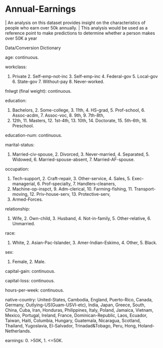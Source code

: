 # Annual-Earnings

| An analysis on this dataset provides insight on the characteristics of people who earn over 50k annually.
| This analysis would be used as a reference point to make predictions to determine whether a person makes over 50K a year

Data/Conversion Dictionary

age: continuous.

workclass: 
1. Private 2. Self-emp-not-inc 3. Self-emp-inc 4. Federal-gov 5. Local-gov 6. State-gov 7. Without-pay 8. Never-worked.

fnlwgt (final weight): continuous.

education: 
1. Bachelors, 2. Some-college, 3. 11th, 4. HS-grad, 5. Prof-school, 6. Assoc-acdm, 7. Assoc-voc, 8. 9th, 9. 7th-8th, 
10. 12th, 11. Masters, 12. 1st-4th, 13. 10th, 14. Doctorate, 15. 5th-6th, 16. Preschool.

education-num: continuous.

marital-status: 
1. Married-civ-spouse, 2. Divorced, 3. Never-married, 4. Separated, 5. Widowed, 6. Married-spouse-absent, 7. Married-AF-spouse.

occupation: 
1. Tech-support, 2. Craft-repair, 3. Other-service, 4. Sales, 5. Exec-managerial, 6. Prof-specialty, 7. Handlers-cleaners, 
8. Machine-op-inspct, 9. Adm-clerical, 10. Farming-fishing, 11. Transport-moving, 12. Priv-house-serv, 13. Protective-serv, 
14. Armed-Forces.

relationship: 
1. Wife, 2. Own-child, 3. Husband, 4. Not-in-family, 5. Other-relative, 6. Unmarried.

race: 
1. White, 2. Asian-Pac-Islander, 3. Amer-Indian-Eskimo, 4. Other, 5. Black.

sex: 
1. Female, 2. Male.

capital-gain: continuous.

capital-loss: continuous.

hours-per-week: continuous.

native-country: 
United-States, Cambodia, England, Puerto-Rico, Canada, Germany, Outlying-US(Guam-USVI-etc), India, Japan, Greece, South, China, Cuba, Iran, Honduras, Philippines, Italy, Poland, Jamaica, Vietnam, Mexico, Portugal, Ireland, France, Dominican-Republic, Laos, Ecuador, Taiwan, Haiti, Columbia, Hungary, Guatemala, Nicaragua, Scotland, Thailand, Yugoslavia, El-Salvador, Trinadad&Tobago, Peru, Hong, Holand-Netherlands.

earnings: 0. >50K, 1. <=50K.
